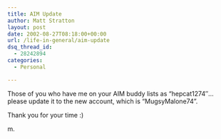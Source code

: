 ```yaml
---
title: AIM Update
author: Matt Stratton
layout: post
date: 2002-08-27T08:18:00+00:00
url: /life-in-general/aim-update
dsq_thread_id:
  - 28242894
categories:
  - Personal

---
```

Those of you who have me on your AIM buddy lists as &#8220;hepcat1274&#8243;&#8230;please update it to the new account, which is &#8220;MugsyMalone74&#8221;.

Thank you for your time :)

m.